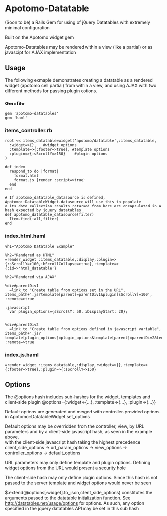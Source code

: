 # Apotomo-Datatable
  (Soon to be) a Rails Gem for using of jQuery Datatables with extremely minimal configuration

  Built on the Apotomo widget gem

  Apotomo-Datatables may be rendered within a view (like a partial) or as javascipt for AJAX implementation

## Usage

  The following exmaple demonstrates creating a datatable as a rendered widget (apotomo cell partial)
  from within a view, and using AJAX with two different methods for passing plugin options.

### Gemfile
    gem 'apotomo-datatables'
    gem 'haml'

### items_controller.rb
    root << items_datatable=widget('apotomo/datatable',:items_datatable,
      :widget=>{},   #widget options
      :template=>{:footer=>true}, #template options
      :plugin=>{:sScrollY=>150}    #plugin options
    )

    def index
      respond_to do |format|
        format.html
        format.js {render :script=>true}
      end
    end

    # If apotomo_datatable_datasource is defined, Apotomo::DatatableWidget.datasource will use this to populate
    # its data collection results returned from here are encapsulated in a hash expected by jquery datatables
    def apotomo_datatable_datasource(filter)
      Item.find(:all,filter)
    end

### index.html.haml
    %h1="Apotomo Datatable Example"

    %h2="Rendered as HTML"
    =render_widget :items_datatable,:display,:plugin=>{:sScrollY=>100,:bScrollCollapse=>true},:template=>{:id=>'html_datatable'}

    %h2="Rendered via AJAX"

    %div#parentDiv1
      =link_to "Create table from options set in the URL", items_path+'.js?template[parent]=parentDiv1&plugin[sScrollY]=100', :remote=>true

    :javascript
      var plugin_options={sScrollY: 50, iDisplayStart: 20};


    %div#parentDiv2
      =link_to "Create table from options defined in javascript variable", items_path+'.js?template[plugin_options]=plugin_options&template[parent]=parentDiv2&template[id]=datatable_2', :remote=>true

### index.js.haml
    =render_widget :items_datatable,:display,:widget=>{},:template=>{:footer=>true},:plugin=>{:sScrollY=>150}


## Options

  The @options hash includes sub-hashes for the widget, templates and client-side plugin
    @options={:widget=>{...}, :template=>{...}, :plugin=>{...}}

  Default options are generated and merged with controller-provided options in Apotomo::DatatableWidget.set_options

  Default options may be overridden from the controller, view, by URL parameters and by a client-side javascript hash, as seen in the example above,  
  with the client-side javascript hash taking the highest precedence
    client_side_options -> url_param_options -> view_options -> controller_options -> default_options

  URL parameters may only define template and plugin options. Defining widget options from the URL would present a security hole

  The client-side hash may only define plugin options. Since this hash is not passed to the server template and widget options would never be seen

  $.extend(@options[:widget].to_json,client_side_options) constitutes the arguments passed to the datatable initialization function. 
  See http://datatables.net/usage/options for options.  As such, any option specified in the jquery datatables API may be set in this sub hash

